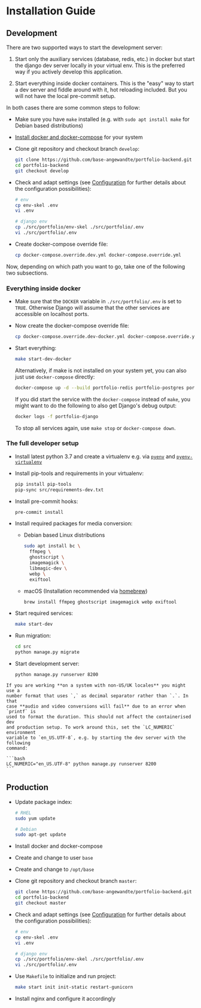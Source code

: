 # Installation Guide

## Development

There are two supported ways to start the development server:

1. Start only the auxiliary services (database, redis, etc.) in docker
   but start the django dev server locally in your virtual env. This
   is the preferred way if you actively develop this application.

2. Start everything inside docker containers. This is the "easy" way
   to start a dev server and fiddle around with it, hot reloading included.
   But you will not have the local pre-commit setup.

In both cases there are some common steps to follow:

- Make sure you have `make` installed (e.g. with `sudo apt install make`
  for Debian based distributions)

- [Install docker and docker-compose](https://docs.docker.com/get-docker/)
  for your system

- Clone git repository and checkout branch `develop`:

  ```bash
  git clone https://github.com/base-angewandte/portfolio-backend.git
  cd portfolio-backend
  git checkout develop
  ```

- Check and adapt settings (see [Configuration](./configuration.md) for further details about the configuration possibilities):

  ```bash
  # env
  cp env-skel .env
  vi .env

  # django env
  cp ./src/portfolio/env-skel ./src/portfolio/.env
  vi ./src/portfolio/.env
  ```

- Create docker-compose override file:

  ```bash
  cp docker-compose.override.dev.yml docker-compose.override.yml
  ```

Now, depending on which path you want to go, take one of the following two
subsections.

### Everything inside docker

- Make sure that the `DOCKER` variable in `./src/portfolio/.env` is set to
  `TRUE`. Otherwise Django will assume that the other services are accessible
  on localhost ports.

- Now create the docker-compose override file:

  ```bash
  cp docker-compose.override.dev-docker.yml docker-compose.override.yml
  ```

- Start everything:

  ```bash
  make start-dev-docker
  ```

  Alternatively, if make is not installed on your system yet, you can
  also just use `docker-compose` directly:

  ```bash
  docker-compose up -d --build portfolio-redis portfolio-postgres portfolio-lool portfolio-django
  ```

  If you did start the service with the `docker-compose` instead of `make`, you
  might want to do the following to also get Django's debug output:

  ```bash
  docker logs -f portfolio-django
  ```

  To stop all services again, use `make stop` or `docker-compose down`.

### The full developer setup

- Install latest python 3.7 and create a virtualenv e.g. via [`pyenv`](https://github.com/pyenv/pyenv) and [`pyenv-virtualenv`](https://github.com/pyenv/pyenv-virtualenv)

- Install pip-tools and requirements in your virtualenv:

  ```bash
  pip install pip-tools
  pip-sync src/requirements-dev.txt
  ```

- Install pre-commit hooks:

  ```bash
  pre-commit install
  ```

- Install required packages for media conversion:

  - Debian based Linux distributions

    ```bash
    sudo apt install bc \
      ffmpeg \
      ghostscript \
      imagemagick \
      libmagic-dev \
      webp \
      exiftool
    ```

  - macOS (Installation recommended via [homebrew](https://brew.sh/))

    ```bash
    brew install ffmpeg ghostscript imagemagick webp exiftool
    ```

- Start required services:

  ```bash
  make start-dev
  ```

- Run migration:

  ```bash
  cd src
  python manage.py migrate
  ```

- Start development server:

  ```bash
  python manage.py runserver 8200
  ```

````{note}
If you are working **on a system with non-US/UK locales** you might use a
number format that uses `,` as decimal separator rather than `.`. In that
case **audio and video conversions will fail** due to an error when `printf` is
used to format the duration. This should not affect the containerised dev
and production setup. To work around this, set the `LC_NUMERIC` environment
variable to `en_US.UTF-8`, e.g. by starting the dev server with the following
command:

```bash
LC_NUMERIC="en_US.UTF-8" python manage.py runserver 8200
```
````

## Production

- Update package index:

  ```bash
  # RHEL
  sudo yum update

  # Debian
  sudo apt-get update
  ```

- Install docker and docker-compose

- Create and change to user `base`

- Create and change to `/opt/base`

- Clone git repository and checkout branch `master`:

  ```bash
  git clone https://github.com/base-angewandte/portfolio-backend.git
  cd portfolio-backend
  git checkout master
  ```

- Check and adapt settings (see [Configuration](./configuration.md) for further details about the configuration possibilities):

  ```bash
  # env
  cp env-skel .env
  vi .env

  # django env
  cp ./src/portfolio/env-skel ./src/portfolio/.env
  vi ./src/portfolio/.env
  ```

- Use `Makefile` to initialize and run project:

  ```bash
  make start init init-static restart-gunicorn
  ```

- Install nginx and configure it accordingly
